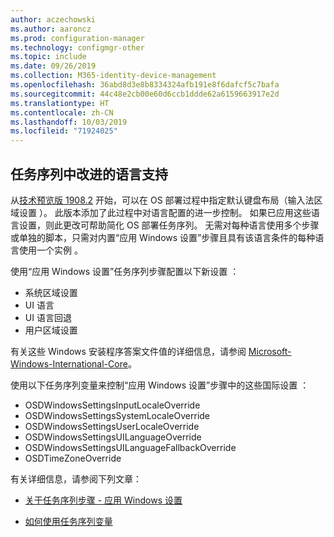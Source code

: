 ```yaml
---
author: aczechowski
ms.author: aaroncz
ms.prod: configuration-manager
ms.technology: configmgr-other
ms.topic: include
ms.date: 09/26/2019
ms.collection: M365-identity-device-management
ms.openlocfilehash: 36abd8d3e8b8334324afb191e8f6dafcf5c7bafa
ms.sourcegitcommit: 44c48e2cb00e60d6ccb1ddde62a6159663917e2d
ms.translationtype: HT
ms.contentlocale: zh-CN
ms.lasthandoff: 10/03/2019
ms.locfileid: "71924025"
---
```

## <a name="bkmk_osd"></a> 任务序列中改进的语言支持

<!--5411057-->

从[技术预览版 1908.2](/sccm/core/get-started/2019/technical-preview-1908-2#bkmk_osd) 开始，可以在 OS 部署过程中指定默认键盘布局（输入法区域设置  ）。 此版本添加了此过程中对语言配置的进一步控制。 如果已应用这些语言设置，则此更改可帮助简化 OS 部署任务序列。 无需对每种语言使用多个步骤或单独的脚本，只需对内置“应用 Windows 设置”步骤且具有该语言条件的每种语言使用一个实例  。

使用“应用 Windows 设置”任务序列步骤配置以下新设置  ：

- 系统区域设置
- UI 语言
- UI 语言回退
- 用户区域设置

有关这些 Windows 安装程序答案文件值的详细信息，请参阅 [Microsoft-Windows-International-Core](https://docs.microsoft.com/windows-hardware/customize/desktop/unattend/microsoft-windows-international-core)。

使用以下任务序列变量来控制“应用 Windows 设置”步骤中的这些国际设置  ：

- OSDWindowsSettingsInputLocaleOverride
- OSDWindowsSettingsSystemLocaleOverride
- OSDWindowsSettingsUserLocaleOverride
- OSDWindowsSettingsUILanguageOverride
- OSDWindowsSettingsUILanguageFallbackOverride
- OSDTimeZoneOverride

有关详细信息，请参阅下列文章：

- [关于任务序列步骤 - 应用 Windows 设置](/sccm/osd/understand/task-sequence-steps#BKMK_ApplyWindowsSettings)

- [如何使用任务序列变量](/sccm/osd/understand/using-task-sequence-variables)
